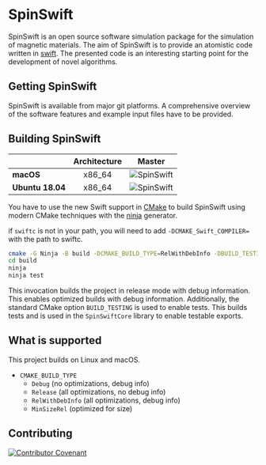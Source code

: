 # SpinSwift
SpinSwift is an open source software simulation package for the simulation of magnetic materials.
The aim of SpinSwift is to provide an atomistic code written in [swift](https://swift.org). 
The presented code is an interesting starting point for the development of novel algorithms.

## Getting SpinSwift
SpinSwift is available from major git platforms.
A comprehensive overview of the software features and example input files have to be provided.

## Building SpinSwift
| | **Architecture** | **Master** |
|---|:---:|:---:|
| **macOS**        | x86_64 |![SpinSwift](https://github.com/araven/spinswift/workflows/SwiftOnMac/badge.svg)|
| **Ubuntu 18.04** | x86_64 |![SpinSwift](https://github.com/araven/spinswift/workflows/SwiftOnLinux/badge.svg)|

You have to use the new Swift support in [CMake](https://cmake.org) to build SpinSwift using modern CMake techniques with the [ninja](https://ninja-build.org) generator.

if `swiftc` is not in your path, you will need to add `-DCMAKE_Swift_COMPILER=` with the path to swiftc.

```sh
cmake -G Ninja -B build -DCMAKE_BUILD_TYPE=RelWithDebInfo -DBUILD_TESTING=YES
cd build
ninja
ninja test
```

This invocation builds the project in release mode with debug information.
This enables optimized builds with debug information.
Additionally, the standard CMake option `BUILD_TESTING` is used to enable tests.
This builds tests and is used in the `SpinSwiftCore` library to enable testable exports.

## What is supported

This project builds on Linux and macOS.

- `CMAKE_BUILD_TYPE`
  * `Debug` (no optimizations, debug info)
  * `Release` (all optimizations, no debug info)
  * `RelWithDebInfo` (all optimizations, debug info)
  * `MinSizeRel` (optimized for size)
  
## Contributing

[![Contributor Covenant](https://img.shields.io/badge/Contributor%20Covenant-v2.0%20adopted-ff69b4.svg)](code_of_conduct.md)
